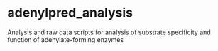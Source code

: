 # adenylpred_analysis
Analysis and raw data scripts for analysis of substrate specificity and function of adenylate-forming enzymes
